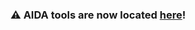 ### :warning:   AIDA tools are now located [here](https://github.com/aswendtlab)!

<!--
**maswendt/maswendt** is a ✨ _special_ ✨ repository because its `README.md` (this file) appears on your GitHub profile.

Here are some ideas to get you started:
:smile:
- 🔭 I’m currently working on ...
- 🌱 I’m currently learning ...
- 👯 I’m looking to collaborate on ...
- 🤔 I’m looking for help with ...
- 💬 Ask me about ...
- 📫 How to reach me: ...
- 😄 Pronouns: ...
- ⚡ Fun fact: ...
-->

